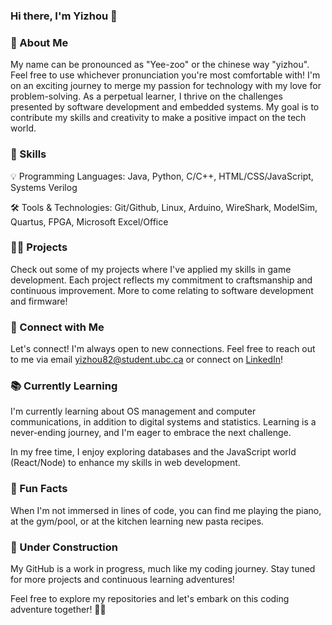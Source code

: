 ### Hi there, I'm Yizhou 👋

<!--
**yizhou82/yizhou82** is a ✨ _special_ ✨ repository because its `README.md` (this file) appears on your GitHub profile.

Here are some ideas to get you started:

- 🔭 I’m currently working on ...
- 🌱 I’m currently learning ...
- 👯 I’m looking to collaborate on ...
- 🤔 I’m looking for help with ...
- 💬 Ask me about ...
- 📫 How to reach me: ...
- 😄 Pronouns: ...
- ⚡ Fun fact: ...
-->

### 🚀 About Me
My name can be pronounced as "Yee-zoo" or the chinese way "yizhou". Feel free to use whichever pronunciation you're most comfortable with! I'm on an exciting journey to merge my passion for technology with my love for problem-solving. As a perpetual learner, I thrive on the challenges presented by software development and embedded systems. My goal is to contribute my skills and creativity to make a positive impact on the tech world.


### 🌟 Skills

💡 Programming Languages: Java, Python, C/C++, HTML/CSS/JavaScript, Systems Verilog

🛠️ Tools & Technologies: Git/Github, Linux, Arduino, WireShark, ModelSim, Quartus, FPGA, Microsoft Excel/Office


### 👨‍💻 Projects
Check out some of my projects where I've applied my skills in game development. Each project reflects my commitment to craftsmanship and continuous improvement. More to come relating to software development and firmware!


### 🔗 Connect with Me
Let's connect! I'm always open to new connections. Feel free to reach out to me via email yizhou82@student.ubc.ca or connect on [LinkedIn](https://www.linkedin.com/in/yizhou-zhou/)!


### 📚 Currently Learning
I'm currently learning about OS management and computer communications, in addition to digital systems and statistics. Learning is a never-ending journey, and I'm eager to embrace the next challenge.

In my free time, I enjoy exploring databases and the JavaScript world (React/Node) to enhance my skills in web development.


### 🌈 Fun Facts
When I'm not immersed in lines of code, you can find me playing the piano, at the gym/pool, or at the kitchen learning new pasta recipes.

### 🚧 Under Construction

My GitHub is a work in progress, much like my coding journey. Stay tuned for more projects and continuous learning adventures!

Feel free to explore my repositories and let's embark on this coding adventure together! 🚀✨

